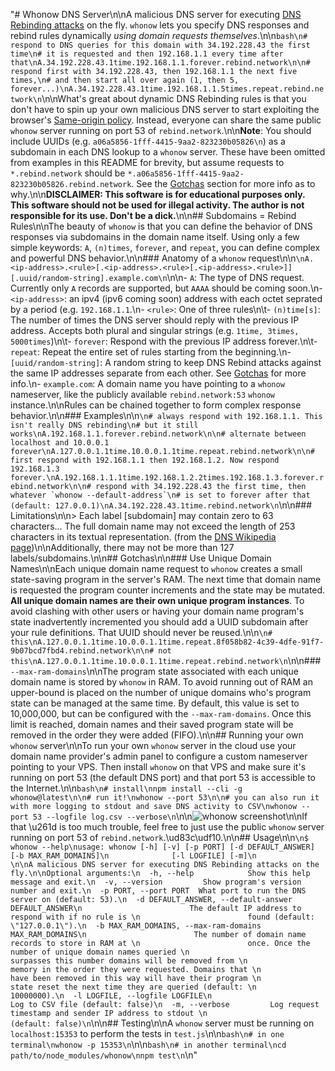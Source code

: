 "# Whonow DNS Server\n\nA malicious DNS server for executing [DNS Rebinding attacks](https://en.wikipedia.org/wiki/DNS_rebinding) on the fly. `whonow` lets you specify DNS responses and rebind rules dynamically *using domain requests themselves*.\n\n```bash\n# respond to DNS queries for this domain with 34.192.228.43 the first time\n# it is requested and then 192.168.1.1 every time after that\nA.34.192.228.43.1time.192.168.1.1.forever.rebind.network\n\n# respond first with 34.192.228.43, then 192.168.1.1 the next five times,\n# and then start all over again (1, then 5, forever...)\nA.34.192.228.43.1time.192.168.1.1.5times.repeat.rebind.network\n```\n\nWhat's great about dynamic DNS Rebinding rules is that you don't have to spin up your own malicious DNS server to start exploiting the browser's [Same-origin policy](https://en.wikipedia.org/wiki/Same-origin_policy). Instead, everyone can share the same public `whonow` server running on port 53 of `rebind.network`.\n\n**Note**: You should include UUIDs (e.g. `a06a5856-1fff-4415-9aa2-823230b05826\n`) as a subdomain in each DNS lookup to a `whonow` server. These have been omitted from examples in this README for brevity, but assume requests to `*.rebind.network` should be `*.a06a5856-1fff-4415-9aa2-823230b05826.rebind.network`. See the [Gotchas](#gotchas) section for more info as to why.\n\n**DISCLAIMER: This software is for educational purposes only. This software should not be used for illegal activity. The author is not responsible for its use. Don't be a dick.**\n\n## Subdomains = Rebind Rules\n\nThe beauty of `whonow` is that you can define the behavior of DNS responses via subdomains in the domain name itself. Using only a few simple keywords: `A`, `(n)times`, `forever`, and `repeat`, you can define complex and powerful DNS behavior.\n\n### Anatomy of a `whonow` request\n\n```\nA.<ip-address>.<rule>[.<ip-address>.<rule>[.<ip-address>.<rule>]][.uuid/random-string].example.com\n```\n\n- `A`: The type of DNS request. Currently only `A` records are supported, but `AAAA` should be coming soon.\n- `<ip-address>`: an ipv4 (ipv6 coming soon) address with each octet seprated by a period (e.g. `192.168.1.1`.\n- `<rule>`: One of three rules\n\t- `(n)time[s]`: The number of times the DNS server should reply with the previous IP address. Accepts both plural and singular strings (e.g. `1time, 3times, 5000times`)\n\t- `forever`: Respond with the previous IP address forever.\n\t- `repeat`: Repeat the entire set of rules starting from the beginning.\n- `[uuid/random-string]`: A random string to keep DNS Rebind attacks against the same IP addresses separate from each other. See [Gotchas](#gotchas) for more info.\n- `example.com`: A domain name you have pointing to a `whonow` nameserver, like the publicly available `rebind.network:53` `whonow` instance.\n\nRules can be chained together to form complex response behavior.\n\n### Examples\n\n```\n# always respond with 192.168.1.1. This isn't really DNS rebinding\n# but it still works\nA.192.168.1.1.forever.rebind.network\n\n# alternate between localhost and 10.0.0.1 forever\nA.127.0.0.1.1time.10.0.0.1.1time.repeat.rebind.network\n\n# first respond with 192.168.1.1 then 192.168.1.2. Now respond 192.168.1.3 forever.\nA.192.168.1.1.1time.192.168.1.2.2times.192.168.1.3.forever.rebind.network\n\n# respond with 34.192.228.43 the first time, then whatever `whonow --default-address`\n# is set to forever after that (default: 127.0.0.1)\nA.34.192.228.43.1time.rebind.network\n```\n\n### Limitations\n\n> Each label [subdomain] may contain zero to 63 characters... The full domain name may not exceed the length of 253 characters in its textual representation. (from the [DNS Wikipedia page](https://en.wikipedia.org/wiki/Domain_Name_System))\n\nAdditionally, there may not be more than 127 labels/subdomains.\n\n## Gotchas\n\n### Use Unique Domain Names\n\nEach unique domain name request to `whonow` creates a small state-saving program in the server's RAM. The next time that domain name is requested the program counter increments and the state may be mutated. **All unique domain names are their own unique program instances**. To avoid clashing with other users or having your domain name program's state inadvertently incremented you should add a UUID subdomain after your rule definitions. That UUID should never be reused.\n\n```\n# this\nA.127.0.0.1.1time.10.0.0.1.1time.repeat.8f058b82-4c39-4dfe-91f7-9b07bcd7fbd4.rebind.network\n\n# not this\nA.127.0.0.1.1time.10.0.0.1.1time.repeat.rebind.network\n```\n\n### `--max-ram-domains`\n\nThe program state associated with each unique domain name is stored by `whonow` in RAM. To avoid running out of RAM an upper-bound is placed on the number of unique domains who's program state can be managed at the same time. By default, this value is set to 10,000,000, but can be configured with the `--max-ram-domains`. Once this limit is reached, domain names and their saved program state will be removed in the order they were added (FIFO).\n\n## Running your own `whonow` server\n\nTo run your own `whonow` server in the cloud use your domain name provider's admin panel to configure a custom nameserver pointing to your VPS. Then install `whonow` on that VPS and make sure it's running on port 53 (the default DNS port) and that port 53 is accessible to the Internet.\n\n```bash\n# install\nnpm install --cli -g whonow@latest\n\n# run it!\nwhonow --port 53\n\n# you can also run it with more logging to stdout and save DNS activity to CSV\nwhonow --port 53 --logfile log.csv --verbose\n```\n\n![whonow screenshot](.images/screenshot.png)\n\nIf that \u261d is too much trouble, feel free to just use the public `whonow` server running on port 53 of `rebind.network`.\ud83c\udf10.\n\n## Usage\n\n```\n$ whonow --help\nusage: whonow [-h] [-v] [-p PORT] [-d DEFAULT_ANSWER] [-b MAX_RAM_DOMAINS]\n              [-l LOGFILE] [-m]\n              \n\nA malicious DNS server for executing DNS Rebinding attacks on the fly.\n\nOptional arguments:\n  -h, --help            Show this help message and exit.\n  -v, --version         Show program's version number and exit.\n  -p PORT, --port PORT  What port to run the DNS server on (default: 53).\n  -d DEFAULT_ANSWER, --default-answer DEFAULT_ANSWER\n                        The default IP address to respond with if no rule is \n                        found (default: \"127.0.0.1\").\n  -b MAX_RAM_DOMAINS, --max-ram-domains MAX_RAM_DOMAINS\n                        The number of domain name records to store in RAM at \n                        once. Once the number of unique domain names queried \n                        surpasses this number domains will be removed from \n                        memory in the order they were requested. Domains that \n                        have been removed in this way will have their program \n                        state reset the next time they are queried (default: \n                        10000000).\n  -l LOGFILE, --logfile LOGFILE\n                        Log to CSV file (default: false)\n  -m, --verbose         Log request timestamp and sender IP address to stdout \n                        (default: false)\n```\n\n## Testing\n\nA `whonow` server must be running on `localhost:15353` to perform the tests in `test.js`\n\n```bash\n# in one terminal\nwhonow -p 15353\n```\n\n```bash\n# in another terminal\ncd path/to/node_modules/whonow\nnpm test\n```\n"